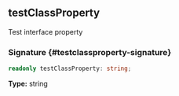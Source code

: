 ## testClassProperty

Test interface property

### Signature {#testclassproperty-signature}

```typescript
readonly testClassProperty: string;
```

**Type:** string
